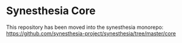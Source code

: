 # Synesthesia Core

This repository has been moved into the synesthesia monorepo: https://github.com/synesthesia-project/synesthesia/tree/master/core